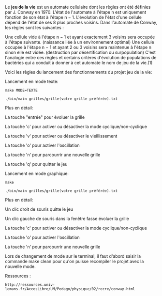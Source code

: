 Le **jeu de la vie** est un automate cellulaire dont les règles ont été définies par J. Conway en 1970. L'état de l'automate à l'étape n est uniquement fonction de son état à l'étape n − 1. L'évolution de l'état d'une cellule dépend de l'état de ses 8 plus proches voisins. Dans l'automate de Conway, les règles sont les suivantes :

Une cellule vide à l'étape n − 1 et ayant exactement 3 voisins sera occupée à l'étape suivante. (naissance liée à un environnement optimal)
Une cellule occupée à l'étape n − 1 et ayant 2 ou 3 voisins sera maintenue à l'étape n sinon elle est vidée. (destruction par désertification ou surpopulation) C'est l'analogie entre ces règles et certains critères d'évolution de populations de bactéries qui a conduit à donner à cet automate le nom de jeu de la vie.(1)

Voici les règles du lancement des fonctionnements du projet jeu de la vie:

Lancement en mode texte:

`make MODE=TEXTE
`

`./bin/main grilles/grille(votre grille préférée).txt
`

Plus en détail:

La touche "entrée" pour évoluer la grille

La touche 'c' pour activer ou désactiver la mode cyclique/non-cyclique

La touche 'v' pour activer ou désactiver le vieillissement

La touche 'o' pour activer l'oscillation

La touche 'n' pour parcourrir une nouvelle grille

La touche 'q' pour quitter le jeu

Lancement en mode graphique:

`make
`

`./bin/main grilles/grille(votre grille préférée).txt
`

Plus en détail:

Un clic droit de souris quitte le jeu

Un clic gauche de souris dans la fenêtre fasse évoluer la grille

La touche 'c' pour activer ou désactiver la mode cyclique/non-cyclique

La touche 'o' pour activer l'oscillation

La touche 'n' pour parcourrir une nouvelle grille

Lors de changement de mode sur le terminal, il faut d'abord saisir la commande make clean pour qu'on puisse recompiler le projet avec la nouvelle mode.


Ressources :

    http://ressources.univ-lemans.fr/AccesLibre/UM/Pedago/physique/02/recre/conway.html

